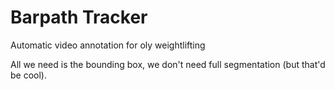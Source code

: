 # Barpath Tracker

Automatic video annotation for oly weightlifting

All we need is the bounding box, we don't need full segmentation (but that'd be cool).